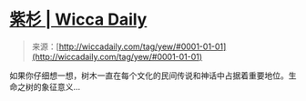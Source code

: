 <!--yml

category: 未分类

date: 2024-06-12 18:25:33

-->

# [紫杉 | Wicca Daily](http://wiccadaily.com/tag/yew/#0001-01-01)

> 来源：[http://wiccadaily.com/tag/yew/#0001-01-01](http://wiccadaily.com/tag/yew/#0001-01-01)

如果你仔细想一想，树木一直在每个文化的民间传说和神话中占据着重要地位。生命之树的象征意义…
